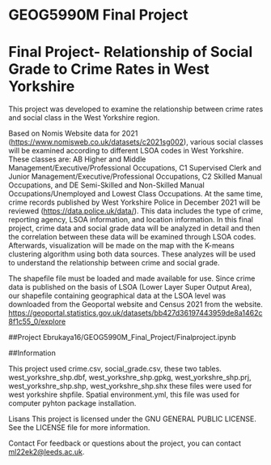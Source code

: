 # GEOG5990M Final Project

# Final Project- Relationship of Social Grade to Crime Rates in West Yorkshire

This project was developed to examine the relationship between crime rates and social class in the West Yorkshire region.

Based on Nomis Website data for 2021 (https://www.nomisweb.co.uk/datasets/c2021sg002), various social classes will be examined according to different LSOA codes in West Yorkshire. These classes are: AB Higher and Middle Management/Executive/Professional Occupations, C1 Supervised Clerk and Junior Management/Executive/Professional Occupations, C2 Skilled Manual Occupations, and DE Semi-Skilled and Non-Skilled Manual Occupations/Unemployed and Lowest Class Occupations.
At the same time, crime records published by West Yorkshire Police in December 2021 will be reviewed (https://data.police.uk/data/). This data includes the type of crime, reporting agency, LSOA information, and location information.
In this final project, crime data and social grade data will be analyzed in detail and then the correlation between these data will be examined through LSOA codes. Afterwards, visualization will be made on the map with the K-means clustering algorithm using both data sources. These analyzes will be used to understand the relationship between crime and social grade.

The shapefile file must be loaded and made available for use. Since crime data is published on the basis of LSOA (Lower Layer Super Output Area), our shapefile containing geographical data at the LSOA level was downloaded from the Geoportal website and Census 2021 from the website. https://geoportal.statistics.gov.uk/datasets/bb427d36197443959de8a1462c8f1c55_0/explore


##Project
Ebrukaya16/GEOG5990M_Final_Project/Finalproject.ipynb

##Information

This project used crime.csv, social_grade.csv, these two tables.  west_yorkshre_shp.dbf, west_yorkshre_shp.gpkg, west_yorkshre_shp.prj, west_yorkshre_shp.shp, west_yorkshre_shp.shx these files were used for west yorkshire shpfile. Spatial environment.yml, this file was used for computer pyhton package installation.



Lisans
This project is licensed under the GNU GENERAL PUBLIC LICENSE. See the LICENSE file for more information.

Contact
For feedback or questions about the project, you can contact ml22ek2@leeds.ac.uk.
